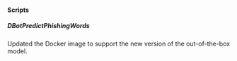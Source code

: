 
#### Scripts
##### DBotPredictPhishingWords
Updated the Docker image to support the new version of the out-of-the-box model.
